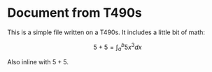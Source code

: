 # Document from T490s

This is a simple file written on a T490s. It includes a little bit of math:

$$5+5 = \int_a^b{5x^3dx}$$

Also inline with $5+5$.
